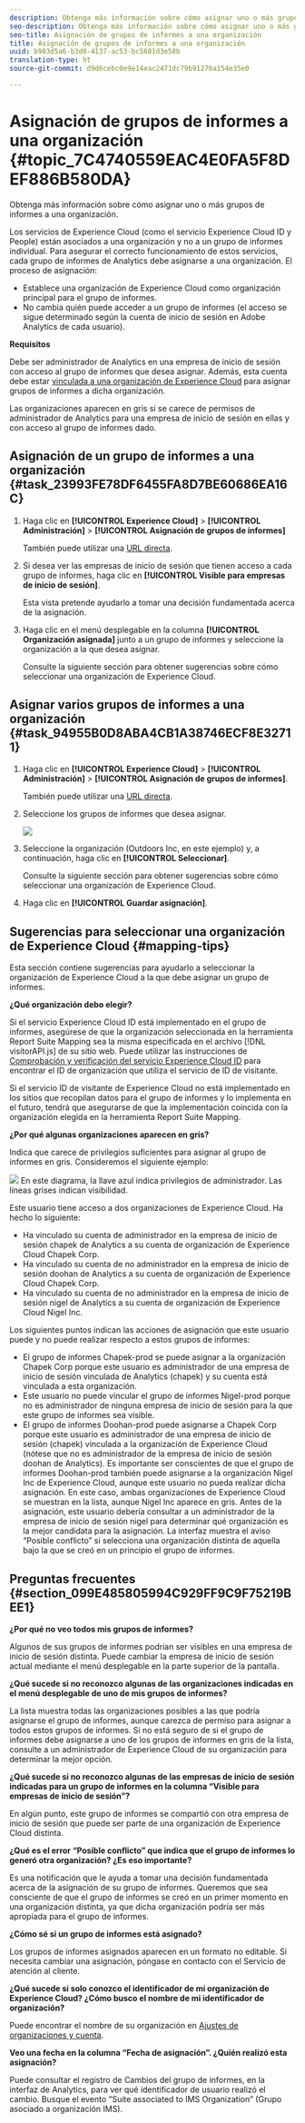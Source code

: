 ```yaml
---
description: Obtenga más información sobre cómo asignar uno o más grupos de informes a una organización.
seo-description: Obtenga más información sobre cómo asignar uno o más grupos de informes a una organización.
seo-title: Asignación de grupos de informes a una organización
title: Asignación de grupos de informes a una organización
uuid: b983d5a6-b3d0-4137-ac53-bc5681d3e58b
translation-type: ht
source-git-commit: d9d6cebc0e9e14eac2471dc79b91276a154e35e0

---
```



# Asignación de grupos de informes a una organización {#topic_7C4740559EAC4E0FA5F8DEF886B580DA}

Obtenga más información sobre cómo asignar uno o más grupos de informes a una organización.

Los servicios de Experience Cloud (como el servicio Experience Cloud ID y People) están asociados a una organización y no a un grupo de informes individual. Para asegurar el correcto funcionamiento de estos servicios, cada grupo de informes de Analytics debe asignarse a una organización. El proceso de asignación:

* Establece una organización de Experience Cloud como organización principal para el grupo de informes.
* No cambia quién puede acceder a un grupo de informes (el acceso se sigue determinado según la cuenta de inicio de sesión en Adobe Analytics de cada usuario).


**Requisitos**

Debe ser administrador de Analytics en una empresa de inicio de sesión con acceso al grupo de informes que desea asignar. Además, esta cuenta debe estar [vinculada a una organización de Experience Cloud](../admin-getting-started/organizations.md#topic_C31CB834F109465A82ED57FF0563B3F1) para asignar grupos de informes a dicha organización.

Las organizaciones aparecen en gris si se carece de permisos de administrador de Analytics para una empresa de inicio de sesión en ellas y con acceso al grupo de informes dado.

## Asignación de un grupo de informes a una organización {#task_23993FE78DF6455FA8D7BE60686EA16C}

1. Haga clic en **[!UICONTROL Experience Cloud]** &gt; **[!UICONTROL Administración]** &gt; **[!UICONTROL Asignación de grupos de informes]**

   También puede utilizar una [URL directa](https://audience.marketing.adobe.com/rsmapping/ui.html).

1. Si desea ver las empresas de inicio de sesión que tienen acceso a cada grupo de informes, haga clic en **[!UICONTROL Visible para empresas de inicio de sesión]**.

   Esta vista pretende ayudarlo a tomar una decisión fundamentada acerca de la asignación.

1. Haga clic en el menú desplegable en la columna **[!UICONTROL Organización asignada]** junto a un grupo de informes y seleccione la organización a la que desea asignar.

   Consulte la siguiente sección para obtener sugerencias sobre cómo seleccionar una organización de Experience Cloud.

## Asignar varios grupos de informes a una organización {#task_94955B0D8ABA4CB1A38746ECF8E32711}

1. Haga clic en **[!UICONTROL Experience Cloud]** &gt; **[!UICONTROL Administración]** &gt; **[!UICONTROL Asignación de grupos de informes]**.

   También puede utilizar una [URL directa](https://audience.marketing.adobe.com/rsmapping/ui.html).

1. Seleccione los grupos de informes que desea asignar.

   ![](assets/rs-mapping-multiple.png)

1. Seleccione la organización (Outdoors Inc, en este ejemplo) y, a continuación, haga clic en **[!UICONTROL Seleccionar]**.

   Consulte la siguiente sección para obtener sugerencias sobre cómo seleccionar una organización de Experience Cloud.

1. Haga clic en **[!UICONTROL Guardar asignación]**.

## Sugerencias para seleccionar una organización de Experience Cloud {#mapping-tips}

Esta sección contiene sugerencias para ayudarlo a seleccionar la organización de Experience Cloud a la que debe asignar un grupo de informes.

**¿Qué organización debo elegir?**

Si el servicio Experience Cloud ID está implementado en el grupo de informes, asegúrese de que la organización seleccionada en la herramienta Report Suite Mapping sea la misma especificada en el archivo [!DNL visitorAPI.js] de su sitio web. Puede utilizar las instrucciones de [Comprobación y verificación del servicio Experience Cloud ID](https://marketing.adobe.com/resources/help/es_ES/mcvid/?f=mcvid-test-verify) para encontrar el ID de organización que utiliza el servicio de ID de visitante.

Si el servicio ID de visitante de Experience Cloud no está implementado en los sitios que recopilan datos para el grupo de informes y lo implementa en el futuro, tendrá que asegurarse de que la implementación coincida con la organización elegida en la herramienta Report Suite Mapping.

**¿Por qué algunas organizaciones aparecen en gris?**

Indica que carece de privilegios suficientes para asignar al grupo de informes en gris. Consideremos el siguiente ejemplo:

![](assets/rs-mapping.png) En este diagrama, la llave azul indica privilegios de administrador. Las líneas grises indican visibilidad.

Este usuario tiene acceso a dos organizaciones de Experience Cloud. Ha hecho lo siguiente:

* Ha vinculado su cuenta de administrador en la empresa de inicio de sesión chapek de Analytics a su cuenta de organización de Experience Cloud Chapek Corp.
* Ha vinculado su cuenta de no administrador en la empresa de inicio de sesión doohan de Analytics a su cuenta de organización de Experience Cloud Chapek Corp.
* Ha vinculado su cuenta de no administrador en la empresa de inicio de sesión nigel de Analytics a su cuenta de organización de Experience Cloud Nigel Inc.

Los siguientes puntos indican las acciones de asignación que este usuario puede y no puede realizar respecto a estos grupos de informes:

* El grupo de informes Chapek-prod se puede asignar a la organización Chapek Corp porque este usuario es administrador de una empresa de inicio de sesión vinculada de Analytics (chapek) y su cuenta está vinculada a esta organización.
* Este usuario no puede vincular el grupo de informes Nigel-prod porque no es administrador de ninguna empresa de inicio de sesión para la que este grupo de informes sea visible.
* El grupo de informes Doohan-prod puede asignarse a Chapek Corp porque este usuario es administrador de una empresa de inicio de sesión (chapek) vinculada a la organización de Experience Cloud (nótese que no es administrador de la empresa de inicio de sesión doohan de Analytics). Es importante ser conscientes de que el grupo de informes Doohan-prod también puede asignarse a la organización Nigel Inc de Experience Cloud, aunque este usuario no pueda realizar dicha asignación. En este caso, ambas organizaciones de Experience Cloud se muestran en la lista, aunque Nigel Inc aparece en gris. Antes de la asignación, este usuario debería consultar a un administrador de la empresa de inicio de sesión nigel para determinar qué organización es la mejor candidata para la asignación. La interfaz muestra el aviso “Posible conflicto” si selecciona una organización distinta de aquella bajo la que se creó en un principio el grupo de informes.

## Preguntas frecuentes {#section_099E485805994C929FF9C9F75219BEE1}

**¿Por qué no veo todos mis grupos de informes?**

Algunos de sus grupos de informes podrían ser visibles en una empresa de inicio de sesión distinta. Puede cambiar la empresa de inicio de sesión actual mediante el menú desplegable en la parte superior de la pantalla.

**¿Qué sucede si no reconozco algunas de las organizaciones indicadas en el menú desplegable de uno de mis grupos de informes?**

La lista muestra todas las organizaciones posibles a las que podría asignarse el grupo de informes, aunque carezca de permiso para asignar a todos estos grupos de informes. Si no está seguro de si el grupo de informes debe asignarse a uno de los grupos de informes en gris de la lista, consulte a un administrador de Experience Cloud de su organización para determinar la mejor opción.

**¿Qué sucede si no reconozco algunas de las empresas de inicio de sesión indicadas para un grupo de informes en la columna “Visible para empresas de inicio de sesión”?**

En algún punto, este grupo de informes se compartió con otra empresa de inicio de sesión que puede ser parte de una organización de Experience Cloud distinta.

**¿Qué es el error “Posible conflicto” que indica que el grupo de informes lo generó otra organización? ¿Es eso importante?**

Es una notificación que le ayuda a tomar una decisión fundamentada acerca de la asignación de su grupo de informes. Queremos que sea consciente de que el grupo de informes se creó en un primer momento en una organización distinta, ya que dicha organización podría ser más apropiada para el grupo de informes.

**¿Cómo sé si un grupo de informes está asignado?**

Los grupos de informes asignados aparecen en un formato no editable. Si necesita cambiar una asignación, póngase en contacto con el Servicio de atención al cliente.

**¿Qué sucede si solo conozco el identificador de mi organización de Experience Cloud? ¿Cómo busco el nombre de mi identificador de organización?**

Puede encontrar el nombre de su organización en [Ajustes de organizaciones y cuenta](https://marketing.adobe.com/resources/help/es_ES/mcloud/?f=organizations).

**Veo una fecha en la columna “Fecha de asignación”. ¿Quién realizó esta asignación?**

Puede consultar el registro de Cambios del grupo de informes, en la interfaz de Analytics, para ver qué identificador de usuario realizó el cambio. Busque el evento “Suite associated to IMS Organization” (Grupo asociado a organización IMS).

